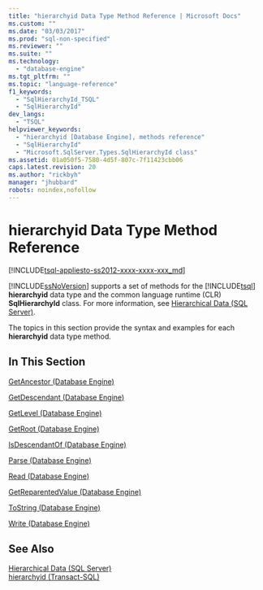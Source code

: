 ```yaml
---
title: "hierarchyid Data Type Method Reference | Microsoft Docs"
ms.custom: ""
ms.date: "03/03/2017"
ms.prod: "sql-non-specified"
ms.reviewer: ""
ms.suite: ""
ms.technology: 
  - "database-engine"
ms.tgt_pltfrm: ""
ms.topic: "language-reference"
f1_keywords: 
  - "SqlHierarchyId_TSQL"
  - "SqlHierarchyId"
dev_langs: 
  - "TSQL"
helpviewer_keywords: 
  - "hierarchyid [Database Engine], methods reference"
  - "SqlHierarchyId"
  - "Microsoft.SqlServer.Types.SqlHierarchyId class"
ms.assetid: 01a050f5-7580-4d5f-807c-7f11423cbb06
caps.latest.revision: 20
ms.author: "rickbyh"
manager: "jhubbard"
robots: noindex,nofollow
---
```

# hierarchyid Data Type Method Reference
[!INCLUDE[tsql-appliesto-ss2012-xxxx-xxxx-xxx_md](../a9retired/includes/tsql-appliesto-ss2012-xxxx-xxxx-xxx-md.md)]

  [!INCLUDE[ssNoVersion](../a9notintoc/includes/ssnoversion-md.md)] supports a set of methods for the [!INCLUDE[tsql](../a9notintoc/includes/tsql-md.md)] **hierarchyid** data type and the common language runtime (CLR) **SqlHierarchyId** class. For more information, see [Hierarchical Data &#40;SQL Server&#41;](../relational-databases/hierarchical-data-sql-server.md).  
  
 The topics in this section provide the syntax and examples for each **hierarchyid** data type method.  
  
## In This Section  
 [GetAncestor &#40;Database Engine&#41;](../t-sql/data-types/getancestor-database-engine.md)  
  
 [GetDescendant &#40;Database Engine&#41;](../t-sql/data-types/getdescendant-database-engine.md)  
  
 [GetLevel &#40;Database Engine&#41;](../t-sql/data-types/getlevel-database-engine.md)  
  
 [GetRoot &#40;Database Engine&#41;](../t-sql/data-types/getroot-database-engine.md)  
  
 [IsDescendantOf &#40;Database Engine&#41;](../t-sql/data-types/isdescendantof-database-engine.md)  
  
 [Parse &#40;Database Engine&#41;](../t-sql/data-types/parse-database-engine.md)  
  
 [Read &#40;Database Engine&#41;](../t-sql/data-types/read-database-engine.md)  
  
 [GetReparentedValue &#40;Database Engine&#41;](../t-sql/data-types/getreparentedvalue-database-engine.md)  
  
 [ToString &#40;Database Engine&#41;](../t-sql/data-types/tostring-database-engine.md)  
  
 [Write &#40;Database Engine&#41;](../t-sql/data-types/write-database-engine.md)  
  
## See Also  
 [Hierarchical Data &#40;SQL Server&#41;](../relational-databases/hierarchical-data-sql-server.md)   
 [hierarchyid &#40;Transact-SQL&#41;](../t-sql/data-types/hierarchyid-data-type-method-reference.md)  
  
  